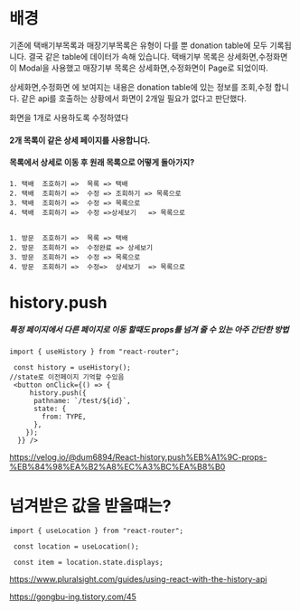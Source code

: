 
# 배경

기존에 택배기부목록과 매장기부목록은 유형이 다를 뿐 donation table에 모두 기록됩니다.
결국 같은 table에 데이터가 속해 있습니다.
택배기부 목록은 상세화면,수정화면이 Modal을 사용했고
매장기부 목록은 상세화면,수정화면이 Page로 되었이따.

상세화면,수정화면 에 보여지는 내용은 donation table에 있는 정보를 조회,수정 합니다.
같은 api를 호출하는 상황에서 화면이 2개일 필요가 없다고 판단했다.

화면을 1개로 사용하도록 수정하였다

#### 2개 목록이 같은 상세 페이지를 사용합니다.
#### 목록에서 상세로 이동 후 원래 목록으로 어떻게 돌아가지?
```
1. 택배  조호하기 =>  목록 => 택배
2. 택배  조회하기 =>  수정 => 조회하기 => 목록으로
3. 택배  조회하기 =>  수정 => 목록으로
4. 택배  조회하기 =>  수정 =>상세보기 	=> 목록으로	
			

1. 방문  조호하기 =>  목록 => 택배
2. 방문  조회하기 =>  수정완료 => 상세보기
3. 방문  조회하기 =>  수정 => 목록으로
4. 방문  조회하기 =>  수정=>  상세보기 	=> 목록으로	
```

# history.push 
##### 특정 페이지에서 다른 페이지로 이동 할때도 props를 넘겨 줄 수 있는 아주 간단한 방법
```
import { useHistory } from "react-router";

 const history = useHistory();
//state로 이전페이지 기억할 수있음
 <button onClick={() => {
     history.push({
	  pathname: `/test/${id}`,
	  state: {
	    from: TYPE,
	  },
	});
  }} />
```
https://velog.io/@dum6894/React-history.push%EB%A1%9C-props-%EB%84%98%EA%B2%A8%EC%A3%BC%EA%B8%B0


# 넘겨받은 값을 받을떄는?

```
import { useLocation } from "react-router";

 const location = useLocation();

 const item = location.state.displays;
```
https://www.pluralsight.com/guides/using-react-with-the-history-api

https://gongbu-ing.tistory.com/45

